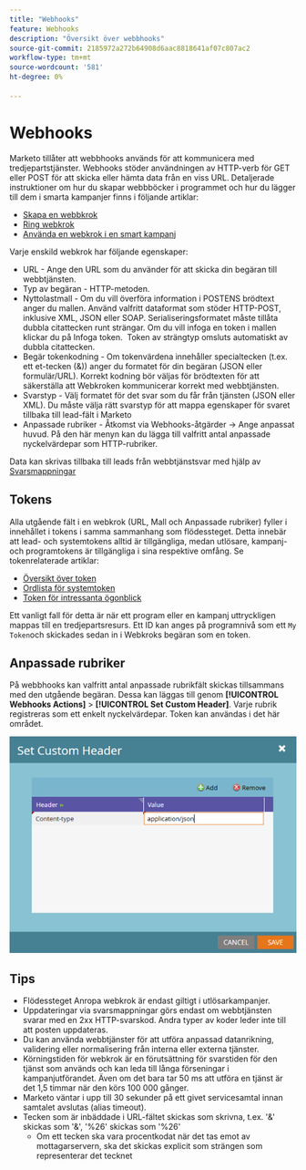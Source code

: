 ```yaml
---
title: "Webhooks"
feature: Webhooks
description: "Översikt över webbhooks"
source-git-commit: 2185972a272b64908d6aac8818641af07c807ac2
workflow-type: tm+mt
source-wordcount: '581'
ht-degree: 0%

---
```



# Webhooks

Marketo tillåter att webbhooks används för att kommunicera med tredjepartstjänster. Webhooks stöder användningen av HTTP-verb för GET eller POST för att skicka eller hämta data från en viss URL. Detaljerade instruktioner om hur du skapar webbböcker i programmet och hur du lägger till dem i smarta kampanjer finns i följande artiklar:

- [Skapa en webbkrok](https://experienceleague.adobe.com/en/docs/marketo/using/product-docs/administration/additional-integrations/create-a-webhook)
- [Ring webkrok](https://experienceleague.adobe.com/en/docs/marketo/using/product-docs/core-marketo-concepts/smart-campaigns/flow-actions/call-webhook)
- [Använda en webkrok i en smart kampanj](https://experienceleague.adobe.com/en/docs/marketo/using/product-docs/core-marketo-concepts/smart-campaigns/flow-actions/use-a-webhook-in-a-smart-campaign)

Varje enskild webkrok har följande egenskaper:

- URL - Ange den URL som du använder för att skicka din begäran till webbtjänsten.
- Typ av begäran - HTTP-metoden.
- Nyttolastmall - Om du vill överföra information i POSTENS brödtext anger du mallen. Använd valfritt dataformat som stöder HTTP-POST, inklusive XML, JSON eller SOAP. Serialiseringsformatet måste tillåta dubbla citattecken runt strängar. Om du vill infoga en token i mallen klickar du på Infoga token.  Token av strängtyp omsluts automatiskt av dubbla citattecken.
- Begär tokenkodning - Om tokenvärdena innehåller specialtecken (t.ex. ett et-tecken (&amp;)) anger du formatet för din begäran (JSON eller formulär/URL). Korrekt kodning bör väljas för brödtexten för att säkerställa att Webkroken kommunicerar korrekt med webbtjänsten.
- Svarstyp - Välj formatet för det svar som du får från tjänsten (JSON eller XML). Du måste välja rätt svarstyp för att mappa egenskaper för svaret tillbaka till lead-fält i Marketo
- Anpassade rubriker - Åtkomst via Webhooks-åtgärder -> Ange anpassat huvud. På den här menyn kan du lägga till valfritt antal anpassade nyckelvärdepar som HTTP-rubriker.

Data kan skrivas tillbaka till leads från webbtjänstsvar med hjälp av [Svarsmappningar](response-mappings.md)

## Tokens

Alla utgående fält i en webkrok (URL, Mall och Anpassade rubriker) fyller i innehållet i tokens i samma sammanhang som flödessteget. Detta innebär att lead- och systemtokens alltid är tillgängliga, medan utlösare, kampanj- och programtokens är tillgängliga i sina respektive omfång. Se tokenrelaterade artiklar:

- [Översikt över token](https://experienceleague.adobe.com/en/docs/marketo/using/product-docs/demand-generation/landing-pages/personalizing-landing-pages/tokens-overview)
- [Ordlista för systemtoken](https://experienceleague.adobe.com/en/docs/marketo/using/product-docs/email-marketing/general/using-tokens/system-tokens-glossary)
- [Token för intressanta ögonblick](https://experienceleague.adobe.com/en/docs/marketo/using/product-docs/marketo-sales-insight/msi-for-salesforce/features/tabs-in-the-msi-panel/interesting-moments/trigger-tokens-for-interesting-moments)

Ett vanligt fall för detta är när ett program eller en kampanj uttryckligen mappas till en tredjepartsresurs. Ett ID kan anges på programnivå som ett `My Token`och skickades sedan in i Webkroks begäran som en token.

## Anpassade rubriker

På webbhooks kan valfritt antal anpassade rubrikfält skickas tillsammans med den utgående begäran. Dessa kan läggas till genom **[!UICONTROL Webhooks Actions]** > **[!UICONTROL Set Custom Header]**. Varje rubrik registreras som ett enkelt nyckelvärdepar. Token kan användas i det här området.

![Anpassade rubriker](assets/custom-headers.png)

## Tips

- Flödessteget Anropa webkrok är endast giltigt i utlösarkampanjer.
- Uppdateringar via svarsmappningar görs endast om webbtjänsten svarar med en 2xx HTTP-svarskod. Andra typer av koder leder inte till att posten uppdateras.
- Du kan använda webbtjänster för att utföra anpassad datanrikning, validering eller normalisering från interna eller externa tjänster.
- Körningstiden för webkrok är en förutsättning för svarstiden för den tjänst som används och kan leda till långa förseningar i kampanjutförandet. Även om det bara tar 50 ms att utföra en tjänst är det 1,5 timmar när den körs 100 000 gånger.
- Marketo väntar i upp till 30 sekunder på ett givet servicesamtal innan samtalet avslutas (alias timeout).
- Tecken som är inbäddade i URL-fältet skickas som skrivna, t.ex. &#39;&amp;&#39; skickas som &#39;&amp;&#39;, &#39;%26&#39; skickas som &#39;%26&#39;
   - Om ett tecken ska vara procentkodat när det tas emot av mottagarservern, ska det skickas explicit som strängen som representerar det tecknet
